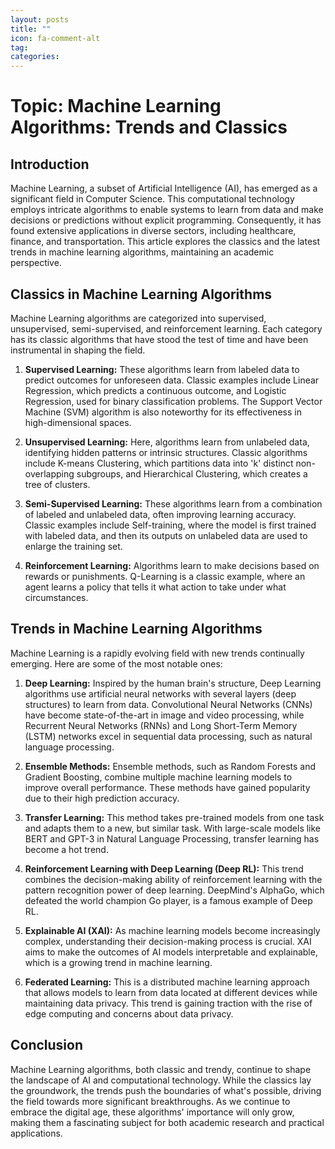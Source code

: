 ```yaml
---
layout: posts
title: ""
icon: fa-comment-alt
tag: 
categories: 
---
```


# Topic: Machine Learning Algorithms: Trends and Classics 

## Introduction

Machine Learning, a subset of Artificial Intelligence (AI), has emerged as a significant field in Computer Science. This computational technology employs intricate algorithms to enable systems to learn from data and make decisions or predictions without explicit programming. Consequently, it has found extensive applications in diverse sectors, including healthcare, finance, and transportation. This article explores the classics and the latest trends in machine learning algorithms, maintaining an academic perspective.

## Classics in Machine Learning Algorithms

Machine Learning algorithms are categorized into supervised, unsupervised, semi-supervised, and reinforcement learning. Each category has its classic algorithms that have stood the test of time and have been instrumental in shaping the field.

1. **Supervised Learning:** These algorithms learn from labeled data to predict outcomes for unforeseen data. Classic examples include Linear Regression, which predicts a continuous outcome, and Logistic Regression, used for binary classification problems. The Support Vector Machine (SVM) algorithm is also noteworthy for its effectiveness in high-dimensional spaces.

2. **Unsupervised Learning:** Here, algorithms learn from unlabeled data, identifying hidden patterns or intrinsic structures. Classic algorithms include K-means Clustering, which partitions data into 'k' distinct non-overlapping subgroups, and Hierarchical Clustering, which creates a tree of clusters.

3. **Semi-Supervised Learning:** These algorithms learn from a combination of labeled and unlabeled data, often improving learning accuracy. Classic examples include Self-training, where the model is first trained with labeled data, and then its outputs on unlabeled data are used to enlarge the training set.

4. **Reinforcement Learning:** Algorithms learn to make decisions based on rewards or punishments. Q-Learning is a classic example, where an agent learns a policy that tells it what action to take under what circumstances.

## Trends in Machine Learning Algorithms

Machine Learning is a rapidly evolving field with new trends continually emerging. Here are some of the most notable ones:

1. **Deep Learning:** Inspired by the human brain's structure, Deep Learning algorithms use artificial neural networks with several layers (deep structures) to learn from data. Convolutional Neural Networks (CNNs) have become state-of-the-art in image and video processing, while Recurrent Neural Networks (RNNs) and Long Short-Term Memory (LSTM) networks excel in sequential data processing, such as natural language processing.

2. **Ensemble Methods:** Ensemble methods, such as Random Forests and Gradient Boosting, combine multiple machine learning models to improve overall performance. These methods have gained popularity due to their high prediction accuracy.

3. **Transfer Learning:** This method takes pre-trained models from one task and adapts them to a new, but similar task. With large-scale models like BERT and GPT-3 in Natural Language Processing, transfer learning has become a hot trend.

4. **Reinforcement Learning with Deep Learning (Deep RL):** This trend combines the decision-making ability of reinforcement learning with the pattern recognition power of deep learning. DeepMind's AlphaGo, which defeated the world champion Go player, is a famous example of Deep RL.

5. **Explainable AI (XAI):** As machine learning models become increasingly complex, understanding their decision-making process is crucial. XAI aims to make the outcomes of AI models interpretable and explainable, which is a growing trend in machine learning.

6. **Federated Learning:** This is a distributed machine learning approach that allows models to learn from data located at different devices while maintaining data privacy. This trend is gaining traction with the rise of edge computing and concerns about data privacy.

## Conclusion

Machine Learning algorithms, both classic and trendy, continue to shape the landscape of AI and computational technology. While the classics lay the groundwork, the trends push the boundaries of what's possible, driving the field towards more significant breakthroughs. As we continue to embrace the digital age, these algorithms' importance will only grow, making them a fascinating subject for both academic research and practical applications.